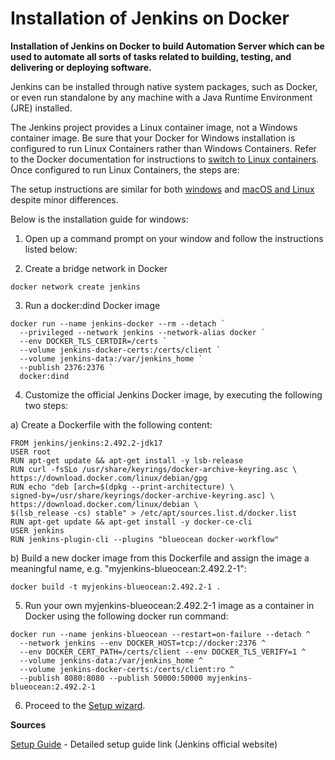 # Installation of Jenkins on Docker

**Installation of Jenkins on Docker to build Automation Server which can be used to automate all sorts of tasks related to building, testing, and delivering or deploying software.**

Jenkins can be installed through native system packages, such as Docker, or even run standalone by any machine with a Java Runtime Environment (JRE) installed.

The Jenkins project provides a Linux container image, not a Windows container image. Be sure that your Docker for Windows installation is configured to run Linux Containers rather than Windows Containers. 
Refer to the Docker documentation for instructions to [switch to Linux containers](https://docs.docker.com/desktop/setup/sign-in/#switch-between-windows-and-linux-containers). Once configured to run Linux Containers, the steps are:

The setup instructions are similar for both [windows](https://www.jenkins.io/doc/book/installing/docker/#on-windows) and [macOS and Linux](https://www.jenkins.io/doc/book/installing/docker/#on-macos-and-linux)
despite minor differences.

Below is the installation guide for windows: 

1. Open up a command prompt on your window and follow the instructions listed below:

2. Create a bridge network in Docker
```
docker network create jenkins
```

3. Run a docker:dind Docker image
```
docker run --name jenkins-docker --rm --detach `
  --privileged --network jenkins --network-alias docker `
  --env DOCKER_TLS_CERTDIR=/certs `
  --volume jenkins-docker-certs:/certs/client `
  --volume jenkins-data:/var/jenkins_home `
  --publish 2376:2376 `
  docker:dind
```

4. Customize the official Jenkins Docker image, by executing the following two steps:

a) Create a Dockerfile with the following content:
```
FROM jenkins/jenkins:2.492.2-jdk17
USER root
RUN apt-get update && apt-get install -y lsb-release
RUN curl -fsSLo /usr/share/keyrings/docker-archive-keyring.asc \
https://download.docker.com/linux/debian/gpg
RUN echo "deb [arch=$(dpkg --print-architecture) \
signed-by=/usr/share/keyrings/docker-archive-keyring.asc] \
https://download.docker.com/linux/debian \
$(lsb_release -cs) stable" > /etc/apt/sources.list.d/docker.list
RUN apt-get update && apt-get install -y docker-ce-cli
USER jenkins
RUN jenkins-plugin-cli --plugins "blueocean docker-workflow"
```

b) Build a new docker image from this Dockerfile and assign the image a meaningful name, e.g. "myjenkins-blueocean:2.492.2-1":
```
docker build -t myjenkins-blueocean:2.492.2-1 .
```

5. Run your own myjenkins-blueocean:2.492.2-1 image as a container in Docker using the following docker run command:
```
docker run --name jenkins-blueocean --restart=on-failure --detach ^
  --network jenkins --env DOCKER_HOST=tcp://docker:2376 ^
  --env DOCKER_CERT_PATH=/certs/client --env DOCKER_TLS_VERIFY=1 ^
  --volume jenkins-data:/var/jenkins_home ^
  --volume jenkins-docker-certs:/certs/client:ro ^
  --publish 8080:8080 --publish 50000:50000 myjenkins-blueocean:2.492.2-1
```

6. Proceed to the [Setup wizard](https://www.jenkins.io/doc/book/installing/docker/#setup-wizard).

**Sources**

[Setup Guide](https://www.jenkins.io/doc/book/installing/docker/) - Detailed setup guide link (Jenkins official website)
